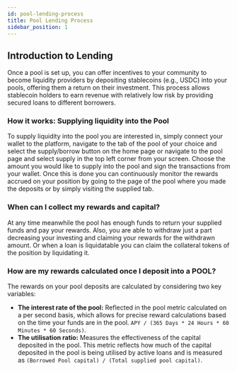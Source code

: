 ```yaml
---
id: pool-lending-process
title: Pool Lending Process
sidebar_position: 1
---
```


## Introduction to Lending

Once a pool is set up, you can offer incentives to your community to become liquidity providers by depositing stablecoins (e.g., USDC) into your pools, offering them a return on their investment. This process allows stablecoin holders to earn revenue with relatively low risk by providing secured loans to different borrowers.

### How it works: Supplying liquidity into the Pool

To supply liquidity into the pool you are interested in, simply connect your wallet to the platform, navigate to the tab of the pool of your choice and select the supply/borrow button on the home page or navigate to the pool page and select supply in the top left corner from your screen. Choose the amount you would like to supply into the pool and sign the transactions from your wallet. Once this is done you can continuously monitor the rewards accrued on your position by going to the page of the pool where you made the deposits or by simply visiting the supplied tab.

### When can I collect my rewards and capital?

At any time meanwhile the pool has enough funds to return your supplied funds and pay your rewards. Also, you are able to withdraw just a part decreasing your investing and claiming your rewards for the withdrawn amount. Or when a loan is liquidatable you can claim the collateral tokens of the position by liquidating it.

### How are my rewards calculated once I deposit into a POOL?

The rewards on your pool deposits are calculated by considering two key variables:

- **The interest rate of the pool:** Reflected in the pool metric calculated on a per second basis, which allows for precise reward calculations based on the time your funds are in the pool. `APY / (365 Days * 24 Hours * 60 Minutes * 60 Seconds)`.
- **The utilisation ratio:** Measures the effectiveness of the capital deposited in the pool. This metric reflects how much of the capital deposited in the pool is being utilised by active loans and is measured as `(Borrowed Pool capital) / (Total supplied pool capital)`.

